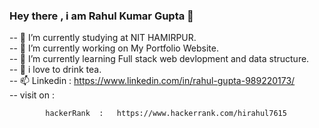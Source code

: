  ### Hey there , i am Rahul Kumar Gupta 👋
--  👯 I’m currently studying at NIT HAMIRPUR. <br>
-- 🔭 I’m currently working on My Portfolio Website.<br>
-- 🌱 I’m currently learning Full stack web devlopment and data structure.<br>
-- :tea: i love to drink tea.<br>
--  📫 Linkedin : https://www.linkedin.com/in/rahul-gupta-989220173/ <br>
 -- visit on  : <br>
             
            hackerRank  :   https://www.hackerrank.com/hirahul7615
